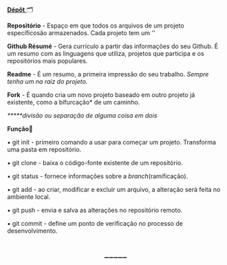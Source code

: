 <u>**Dépôt** </u>🗂

**Repositório** - Espaço em que todos os arquivos de um projeto específicosão armazenados. Cada projeto tem um ''

**Github Résumé** - Gera currículo a partir das informações do seu Github. É um resumo com as linguagens que utiliza, projetos que participa e os repositórios mais populares.  

**Readme** - É um resumo, a primeira impressão do seu trabalho. _Sempre tenha um na raiz do projeto._ 

**Fork** - É quando cria um novo projeto baseado em outro projeto já existente, como a bifurcação* de um caminho. 

_*****divisão ou separação de alguma coisa em dois_



**Função**🔵

▪ git init - primeiro comando a usar para começar um projeto. Transforma uma pasta em repositório.

▪ git clone - baixa o código-fonte existente de um repositório.

▪ git status - fornece informações sobre a _branch_(ramificação).

▪ git add - ao criar, modificar e excluir um arquivo, a alteração será feita no ambiente local.

▪ git push - envia e salva as alterações no repositório remoto.

▪ git commit - define um ponto de verificação no processo de desenvolvimento.



​                                                           <center> ➖➖➖➖➖</center>